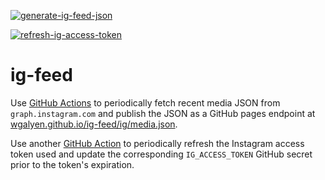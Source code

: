 [![generate-ig-feed-json](https://github.com/wgalyen/ig-feed/actions/workflows/generate-ig-json.yaml/badge.svg)](https://github.com/wgalyen/ig-feed/actions/workflows/generate-ig-json.yaml)

[![refresh-ig-access-token](https://github.com/wgalyen/ig-feed/actions/workflows/refresh-ig-access-token.yaml/badge.svg)](https://github.com/wgalyen/ig-feed/actions/workflows/refresh-ig-access-token.yaml)

# ig-feed

Use [GitHub Actions](https://github.com/wgalyen/ig-feed/actions/workflows/generate-ig-json.yaml) to periodically fetch recent media JSON from `graph.instagram.com` and publish the JSON as a GitHub pages endpoint at [wgalyen.github.io/ig-feed/ig/media.json](https://wgalyen.github.io/ig-feed/ig/media.json).

Use another [GitHub Action](https://github.com/wgalyen/ig-feed/actions/workflows/generate-ig-json.yaml) to periodically refresh the Instagram access token used and update the corresponding `IG_ACCESS_TOKEN` GitHub secret prior to the token's expiration.
